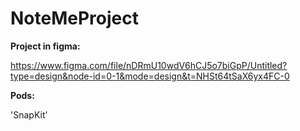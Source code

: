 # NoteMeProject

**Project in figma:**

https://www.figma.com/file/nDRmU10wdV6hCJ5o7biGpP/Untitled?type=design&node-id=0-1&mode=design&t=NHSt64tSaX6yx4FC-0

**Pods:**

'SnapKit'
